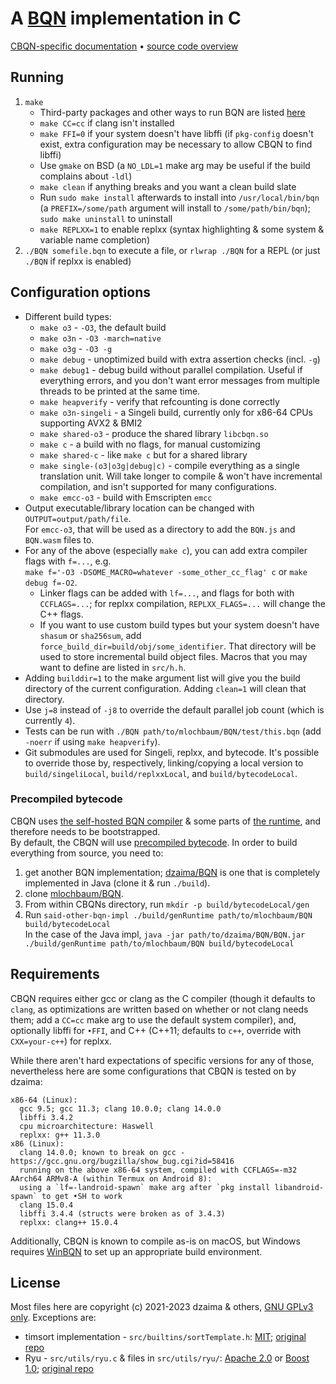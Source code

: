 # A [BQN](https://github.com/mlochbaum/BQN) implementation in C

[CBQN-specific documentation](docs/README.md) • [source code overview](src/README.md)

## Running

1. `make`
    - Third-party packages and other ways to run BQN are listed [here](https://mlochbaum.github.io/BQN/running.html)
    - `make CC=cc` if clang isn't installed
    - `make FFI=0` if your system doesn't have libffi (if `pkg-config` doesn't exist, extra configuration may be necessary to allow CBQN to find libffi)
    - Use `gmake` on BSD (a `NO_LDL=1` make arg may be useful if the build complains about `-ldl`)
    - `make clean` if anything breaks and you want a clean build slate
    - Run `sudo make install` afterwards to install into `/usr/local/bin/bqn` (a `PREFIX=/some/path` argument will install to `/some/path/bin/bqn`); `sudo make uninstall` to uninstall
    - `make REPLXX=1` to enable replxx (syntax highlighting & some system & variable name completion)
2. `./BQN somefile.bqn` to execute a file, or `rlwrap ./BQN` for a REPL (or just `./BQN` if replxx is enabled)

## Configuration options

- Different build types:
    - `make o3` - `-O3`, the default build
    - `make o3n` - `-O3 -march=native`
    - `make o3g` - `-O3 -g`
    - `make debug` - unoptimized build with extra assertion checks (incl. `-g`)
    - `make debug1` - debug build without parallel compilation. Useful if everything errors, and you don't want error messages from multiple threads to be printed at the same time.
    - `make heapverify` - verify that refcounting is done correctly
    - `make o3n-singeli` - a Singeli build, currently only for x86-64 CPUs supporting AVX2 & BMI2
    - `make shared-o3` - produce the shared library `libcbqn.so`
    - `make c` - a build with no flags, for manual customizing
    - `make shared-c` - like `make c` but for a shared library
    - `make single-(o3|o3g|debug|c)` - compile everything as a single translation unit. Will take longer to compile & won't have incremental compilation, and isn't supported for many configurations.
    - `make emcc-o3` - build with Emscripten `emcc`
- Output executable/library location can be changed with `OUTPUT=output/path/file`.  
  For `emcc-o3`, that will be used as a directory to add the `BQN.js` and `BQN.wasm` files to.
- For any of the above (especially `make c`), you can add extra compiler flags with `f=...`, e.g.  
  `make f='-O3 -DSOME_MACRO=whatever -some_other_cc_flag' c` or `make debug f=-O2`.  
    - Linker flags can be added with `lf=...`, and flags for both with `CCFLAGS=...`; for replxx compilation, `REPLXX_FLAGS=...` will change the C++ flags.
    - If you want to use custom build types but your system doesn't have `shasum` or `sha256sum`, add `force_build_dir=build/obj/some_identifier`. That directory will be used to store incremental build object files.
  Macros that you may want to define are listed in `src/h.h`.  
- Adding `builddir=1` to the make argument list will give you the build directory of the current configuration. Adding `clean=1` will clean that directory.
- Use `j=8` instead of `-j8` to override the default parallel job count (which is currently `4`).
- Tests can be run with `./BQN path/to/mlochbaum/BQN/test/this.bqn` (add `-noerr` if using `make heapverify`).
- Git submodules are used for Singeli, replxx, and bytecode. It's possible to override those by, respectively, linking/copying a local version to `build/singeliLocal`, `build/replxxLocal`, and `build/bytecodeLocal`.

### Precompiled bytecode

CBQN uses [the self-hosted BQN compiler](https://github.com/mlochbaum/BQN/blob/master/src/c.bqn) & some parts of [the runtime](https://github.com/mlochbaum/BQN/blob/master/src/r1.bqn), and therefore needs to be bootstrapped.  
By default, the CBQN will use [precompiled bytecode](https://github.com/dzaima/cbqnBytecode). In order to build everything from source, you need to:

1. get another BQN implementation; [dzaima/BQN](https://github.com/dzaima/BQN) is one that is completely implemented in Java (clone it & run `./build`).
2. clone [mlochbaum/BQN](https://github.com/mlochbaum/BQN).
3. From within CBQNs directory, run `mkdir -p build/bytecodeLocal/gen`
4. Run `said-other-bqn-impl ./build/genRuntime path/to/mlochbaum/BQN build/bytecodeLocal`  
   In the case of the Java impl, `java -jar path/to/dzaima/BQN/BQN.jar ./build/genRuntime path/to/mlochbaum/BQN build/bytecodeLocal`

## Requirements

CBQN requires either gcc or clang as the C compiler (though it defaults to `clang`, as optimizations are written based on whether or not clang needs them; add a `CC=cc` make arg to use the default system compiler), and, optionally libffi for `•FFI`, and C++ (C++11; defaults to `c++`, override with `CXX=your-c++`) for replxx.

While there aren't hard expectations of specific versions for any of those, nevertheless here are some configurations that CBQN is tested on by dzaima:

```
x86-64 (Linux):
  gcc 9.5; gcc 11.3; clang 10.0.0; clang 14.0.0
  libffi 3.4.2
  cpu microarchitecture: Haswell
  replxx: g++ 11.3.0
x86 (Linux):
  clang 14.0.0; known to break on gcc - https://gcc.gnu.org/bugzilla/show_bug.cgi?id=58416
  running on the above x86-64 system, compiled with CCFLAGS=-m32
AArch64 ARMv8-A (within Termux on Android 8):
  using a `lf=-landroid-spawn` make arg after `pkg install libandroid-spawn` to get •SH to work
  clang 15.0.4
  libffi 3.4.4 (structs were broken as of 3.4.3)
  replxx: clang++ 15.0.4
```
Additionally, CBQN is known to compile as-is on macOS, but Windows requires [WinBQN](https://github.com/actalley/WinBQN) to set up an appropriate build environment.

## License

Most files here are copyright (c) 2021-2023 dzaima & others, [GNU GPLv3 only](licenses/LICENSE-GPLv3).
Exceptions are:
- timsort implementation - `src/builtins/sortTemplate.h`: [MIT](licenses/LICENSE-MIT-sort); [original repo](https://github.com/swenson/sort/tree/f79f2a525d03f102034b5a197c395f046eb82708)
- Ryu - `src/utils/ryu.c` & files in `src/utils/ryu/`: [Apache 2.0](licenses/LICENSE-Apache2) or [Boost 1.0](licenses/LICENSE-Boost); [original repo](https://github.com/ulfjack/ryu/tree/75d5a85440ed356ad7b23e9e6002d71f62a6255c)